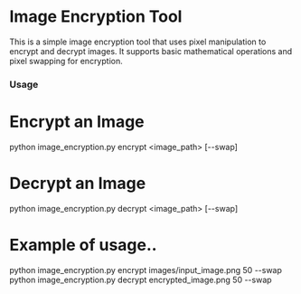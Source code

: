 # Image Encryption Tool

This is a simple image encryption tool that uses pixel manipulation to encrypt and decrypt images. It supports basic mathematical operations and pixel swapping for encryption.

### Usage

# Encrypt an Image

python image_encryption.py encrypt <image_path> <key> [--swap]

# Decrypt an Image

python image_encryption.py decrypt <image_path> <key> [--swap]


# Example of usage..

python image_encryption.py encrypt images/input_image.png 50 --swap
python image_encryption.py decrypt encrypted_image.png 50 --swap
